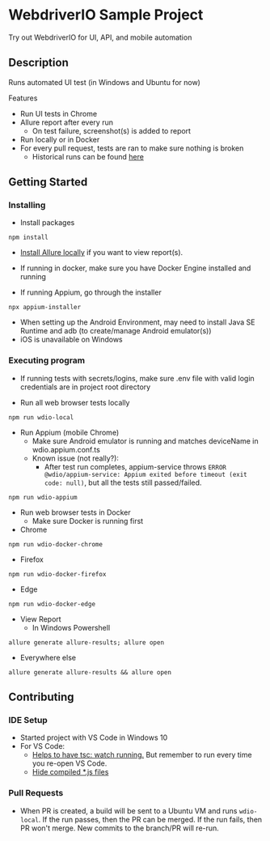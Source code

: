 # WebdriverIO Sample Project

Try out WebdriverIO for UI, API, and mobile automation

## Description

Runs automated UI test (in Windows and Ubuntu for now)

Features

- Run UI tests in Chrome
- Allure report after every run
  - On test failure, screenshot(s) is added to report
- Run locally or in Docker
- For every pull request, tests are ran to make sure nothing is broken
  - Historical runs can be found [here](https://ajason13.github.io/webdriverioSample/)

## Getting Started

### Installing

- Install packages

```
npm install
```

- [Install Allure locally](https://allurereport.org/docs/gettingstarted-installation/) if you want to view report(s).

- If running in docker, make sure you have Docker Engine installed and running

- If running Appium, go through the installer

```
npx appium-installer
```

- When setting up the Android Environment, may need to install Java SE Runtime and adb (to create/manage Android emulator(s))
- iOS is unavailable on Windows

### Executing program

- If running tests with secrets/logins, make sure .env file with valid login credentials are in project root directory

- Run all web browser tests locally

```
npm run wdio-local
```

- Run Appium (mobile Chrome)
  - Make sure Android emulator is running and matches deviceName in wdio.appium.conf.ts
  - Known issue (not really?):
    - After test run completes, appium-service throws `ERROR @wdio/appium-service: Appium exited before timeout (exit code: null)`, but all the tests still passed/failed.

```
npm run wdio-appium
```

- Run web browser tests in Docker
  - Make sure Docker is running first
- Chrome

```
npm run wdio-docker-chrome
```

- Firefox

```
npm run wdio-docker-firefox
```

- Edge

```
npm run wdio-docker-edge
```

- View Report
  - In Windows Powershell

```
allure generate allure-results; allure open
```

- Everywhere else

```
allure generate allure-results && allure open
```

## Contributing

### IDE Setup

- Started project with VS Code in Windows 10
- For VS Code:
  - [Helps to have tsc: watch running.](https://code.visualstudio.com/docs/typescript/typescript-compiling#_transpile-typescript-into-javascript) But remember to run every time you re-open VS Code.
  - [Hide compiled \*.js files](https://code.visualstudio.com/docs/typescript/typescript-compiling#_hiding-derived-javascript-files)

### Pull Requests

- When PR is created, a build will be sent to a Ubuntu VM and runs `wdio-local`. If the run passes, then the PR can be merged. If the run fails, then PR won't merge. New commits to the branch/PR will re-run.
